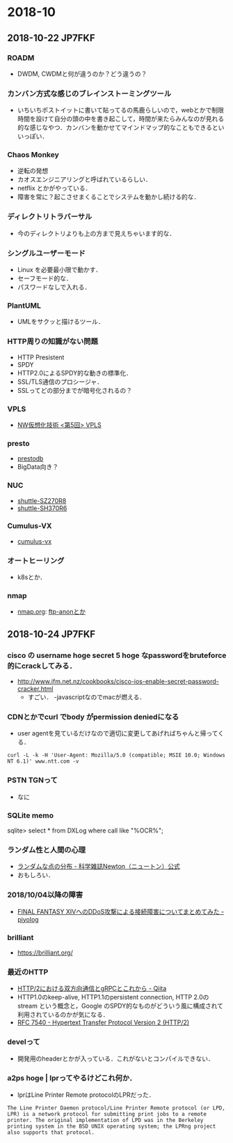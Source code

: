 # 2018-10

## 2018-10-22 JP7FKF

### ROADM
  - DWDM, CWDMと何が違うのか？どう違うの？

### カンバン方式な感じのブレインストーミングツール
  - いちいちポストイットに書いて貼ってるの馬鹿らしいので，webとかで制限時間を設けて自分の頭の中を書き起こして，時間が来たらみんなのが見れる的な感じなやつ．カンバンを動かせてマインドマップ的なこともできるといいっぽい．

### Chaos Monkey
  - 逆転の発想
  - カオスエンジニアリングと呼ばれているらしい．
  - netflix とかがやっている．
  - 障害を常に？起こさせまくることでシステムを動かし続ける的な．

### ディレクトリトラバーサル
  - 今のディレクトリよりも上の方まで見えちゃいます的な．

### シングルユーザーモード
  - Linux を必要最小限で動かす．
  - セーフモード的な．
  - パスワードなしで入れる．

### PlantUML
  - UMLをサクッと描けるツール．

### HTTP周りの知識がない問題
  - HTTP Presistent
  - SPDY
  - HTTP2.0によるSPDY的な動きの標準化．
  - SSL/TLS通信のプロシージャ．
  - SSLってどの部分までが暗号化されるの？

### VPLS
  - [NW仮想化技術 <第5回> VPLS](https://www.infraeye.com/2016/11/02/ccieb05/)

### presto
  - [prestodb](https://prestodb.io/)
  - BigData向き？

### NUC
  - [shuttle-SZ270R8](http://shuttle-japan.jp/sz270r8/)
  - [shuttle-SH370R6](http://shuttle-japan.jp/sh370r6/)

### Cumulus-VX
  - [cumulus-vx](https://cumulusnetworks.com/products/cumulus-vx/)

### オートヒーリング
  - k8sとか．

### nmap
  - [nmap.org](https://nmap.org/): [ftp-anonとか](https://nmap.org/nsedoc/scripts/ftp-anon.html)

## 2018-10-24 JP7FKF
### cisco の username hoge secret 5 hoge なpasswordをbruteforce的にcrackしてみる．
  - http://www.ifm.net.nz/cookbooks/cisco-ios-enable-secret-password-cracker.html
    - すごい．
    -javascriptなのでmacが燃える．

### CDNとかでcurl でbody がpermission deniedになる
  - user agentを見ているだけなので適切に変更してあげればちゃんと帰ってくる．
  ```
  curl -L -k -H 'User-Agent: Mozilla/5.0 (compatible; MSIE 10.0; Windows NT 6.1)' www.ntt.com -v
  ```

### PSTN TGNって
  - なに

### SQLite memo
sqlite> select * from DXLog where call like "%OCR%";

### ランダム性と人間の心理
  - [ランダムな点の分布 - 科学雑誌Newton（ニュートン）公式](https://twitter.com/Newton_Science/status/1031788874836529152)
  - おもしろい．

### 2018/10/04以降の障害
  - [FINAL FANTASY XIVへのDDoS攻撃による接続障害についてまとめてみた - piyolog](http://d.hatena.ne.jp/Kango/20181028/1540749883)

### brilliant
  - https://brilliant.org/

### 最近のHTTP
  - [HTTP/2における双方向通信とgRPCとこれから - Qiita](https://qiita.com/namusyaka/items/71cf27fd3242adbf348c)
  - HTTP1.0のkeep-alive, HTTP1.1のpersistent connection, HTTP 2.0のstream という概念と，Google のSPDY的なものがどういう風に構成されて利用されているのかが気になる．
  - [RFC 7540 - Hypertext Transfer Protocol Version 2 (HTTP/2)](https://tools.ietf.org/html/rfc7540)

### develって
  - 開発用のheaderとかが入っている．これがないとコンパイルできない．

### a2ps hoge | lprってやるけどこれ何か．
  - lprはLine Printer Remote protocolのLPRだった．
  ```
  The Line Printer Daemon protocol/Line Printer Remote protocol (or LPD, LPR) is a network protocol for submitting print jobs to a remote printer. The original implementation of LPD was in the Berkeley printing system in the BSD UNIX operating system; the LPRng project also supports that protocol.
  ```

### 